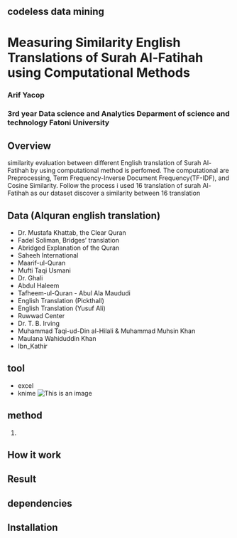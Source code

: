 ## codeless data mining
# Measuring Similarity English Translations of Surah Al-Fatihah using Computational Methods 
### Arif Yacop 
### 3rd year Data science and Analytics Deparment of science and technology Fatoni University 


## Overview
similarity evaluation between different English translation of Surah Al-Fatihah by using computational method is perfomed. The computational are Preprocessing, Term Frequency-Inverse Document Frequency(TF-IDF), and Cosine Similarity. Follow the process i used 16 translation of surah Al-Fatihah as our dataset discover a similarity between 16 translation

## Data (Alquran english translation)
- Dr. Mustafa Khattab, the Clear Quran
- Fadel Soliman, Bridges’ translation
- Abridged Explanation of the Quran
- Saheeh International
- Maarif-ul-Quran
- Mufti Taqi Usmani
- Dr. Ghali
- Abdul Haleem
- Tafheem-ul-Quran - Abul Ala Maududi
- English Translation (Pickthall)
- English Translation (Yusuf Ali)
- Ruwwad Center
- Dr. T. B. Irving
- Muhammad Taqi-ud-Din al-Hilali &amp; Muhammad Muhsin Khan
- Maulana Wahiduddin Khan
- Ibn_Kathir 

## tool
- excel
- knime
![This is an image](https://www.knime.com/themes/custom/bootstrap_knime/logo_black.svg)
## method 
1. 


## How it work


## Result


## dependencies


## Installation

